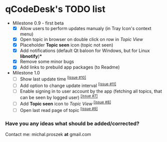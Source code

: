 # qCodeDesk's TODO list
* Milestone 0.9 - first beta
  - [x] Allow users to perform updates manualy (in Tray Icon's context menu) 
  - [x] Open topic in browser on double click on row in *Topic View*
  - [x] Placeholder **Topic seen** icon (topic not seen)
  - [x] Add notifications (default Qt baloon for Windows, but for Linux **libnotify**)__*__
  - [x] Remove some minor bugs 
  - [x] Add links to prebuild app packages (to Readme)
  
* Milestone 1.0
  - [ ] Show last update time <sup>[[issue #10]](https://github.com/MrPoxipol/qcodedesk/issues/10)</sup>
  - [ ] Add option to change update interval <sup>[[issue #11]](https://github.com/MrPoxipol/qcodedesk/issues/11)</sup>
  - [ ] Enable signing in to user account by the app (fetching all topics, that can be seen by logged user) <sup>[[issue #7]](https://github.com/MrPoxipol/qcodedesk/issues/7)</sup>
  - [ ] Add **Topic seen** icon to *Topic View* <sup>[[issue #8]](https://github.com/MrPoxipol/qcodedesk/issues/8)</sup>
  - [ ] Open last read page of topic <sup>[[issue #9]](https://github.com/MrPoxipol/qcodedesk/issues/3)</sup>
  
### Have you any ideas what should be added/corrected?
Contact me: michal.proszek **at** gmail.com
